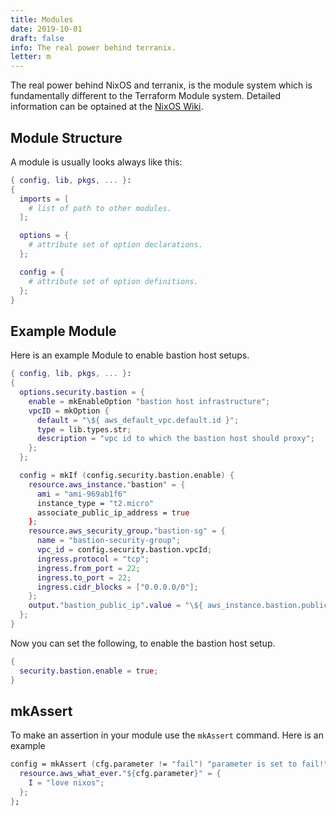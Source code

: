 ```yaml
---
title: Modules
date: 2019-10-01
draft: false
info: The real power behind terranix.
letter: m
---
```


The real power behind NixOS and terranix,
is the module system which is fundamentally different to the
Terraform Module system.
Detailed information can be optained at the
[NixOS Wiki](https://nixos.wiki/wiki/NixOS_Modules).

## Module Structure

A module is usually looks always like this:

```nix
{ config, lib, pkgs, ... }:
{
  imports = [
    # list of path to other modules.
  ];

  options = {
    # attribute set of option declarations.
  };

  config = {
    # attribute set of option definitions.
  };
}
```

## Example Module

Here is an example Module to enable bastion host setups.

```nix
{ config, lib, pkgs, ... }:
{
  options.security.bastion = {
    enable = mkEnableOption "bastion host infrastructure";
    vpcID = mkOption {
      default = "\${ aws_default_vpc.default.id }";
      type = lib.types.str;
      description = "vpc id to which the bastion host should proxy";
    };
  };

  config = mkIf (config.security.bastion.enable) {
    resource.aws_instance."bastion" = {
      ami = "ami-969ab1f6"
      instance_type = "t2.micro"
      associate_public_ip_address = true
    };
    resource.aws_security_group."bastion-sg" = {
      name = "bastion-security-group";
      vpc_id = config.security.bastion.vpcId;
      ingress.protocol = "tcp";
      ingress.from_port = 22;
      ingress.to_port = 22;
      ingress.cidr_blocks = ["0.0.0.0/0"];
    };
    output."bastion_public_ip".value = "\${ aws_instance.bastion.public_ip }";
  };
}
```

Now you can set the following, to enable the bastion host setup.

```nix
{
  security.bastion.enable = true;
}
```

## mkAssert

To make an assertion in your module use the `mkAssert` command.
Here is an example

```nix
config = mkAssert (cfg.parameter != "fail") "parameter is set to fail!" {
  resource.aws_what_ever."${cfg.parameter}" = {
    I = "love nixos";
  };
};
```
